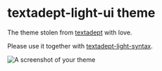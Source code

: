 # textadept-light-ui theme

The theme stolen from [textadept](https://orbitalquark.github.io/textadept) with
love.

Please use it together with [textadept-light-syntax](https://github.com/lua-rocks/atom-textadept-light-syntax).

![A screenshot of your theme](https://i.imgur.com/y89Lw6p.png)
